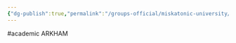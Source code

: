 ```yaml
---
{"dg-publish":true,"permalink":"/groups-official/miskatonic-university/"}
---
```


#academic 
ARKHAM